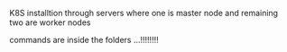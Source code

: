 K8S installtion through servers where one is master node and remaining two are worker nodes

commands are inside the folders ...!!!!!!!!
